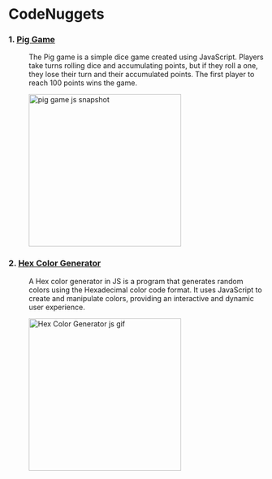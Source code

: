 # CodeNuggets
<dl>
  <dt><h3>1.  <a href="https://code-nuggets-pig-game.netlify.app/" target="_blank">Pig Game </a> </h3></dt>
  <dd> 
      <p>
          The Pig game is a simple dice game created using JavaScript. Players take turns rolling dice and accumulating points, but if they roll a one, they lose their              turn and their accumulated points. The first player to reach 100 points wins the game.  
      </p>
      <img src="https://user-images.githubusercontent.com/100200440/230790521-084788bd-6719-45fa-accd-5e55d0620640.png" alt="pig game js snapshot" width="300px">
  </dd>
  
   <dt><h3>2.  <a href="https://code-nuggets-hex-color-generator.netlify.app/" target="_blank">Hex Color Generator</a> </h3></dt>
  <dd> 
      <p>
         A Hex color generator in JS is a program that generates random colors using the Hexadecimal color code format. It uses JavaScript to create and manipulate               colors, providing an interactive and dynamic user experience.
      </p>
      <img src="https://user-images.githubusercontent.com/100200440/231086047-2f9431cf-935e-435f-bcbc-72d10c2f6582.gif" alt="Hex Color Generator js gif" width="300px">
  </dd>
 </dl>
